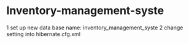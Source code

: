 # Inventory-management-syste


1 set up new data base name: inventory_management_syste
2 change setting into hibernate.cfg.xml